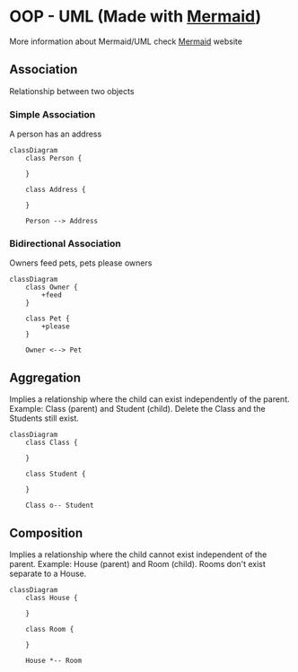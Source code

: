 # OOP - UML (Made with [Mermaid](https://mermaid.js.org/))

More information about Mermaid/UML check [Mermaid](https://mermaid.js.org/) website

## Association

Relationship between two objects

### Simple Association

A person has an address

```mermaid
classDiagram
    class Person {

    }

    class Address {

    }

    Person --> Address
```

### Bidirectional Association

Owners feed pets, pets please owners

```mermaid
classDiagram
    class Owner {
        +feed
    }

    class Pet {
        +please
    }

    Owner <--> Pet
```
## Aggregation

Implies a relationship where the child can exist independently of the parent. Example: Class (parent) and Student (child). Delete the Class and the Students still exist.

```mermaid
classDiagram
    class Class {

    }

    class Student {

    }

    Class o-- Student
```

## Composition

Implies a relationship where the child cannot exist independent of the parent. Example: House (parent) and Room (child). Rooms don't exist separate to a House.

```mermaid
classDiagram
    class House {

    }

    class Room {

    }

    House *-- Room
```
